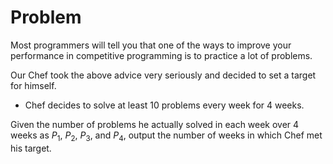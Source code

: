# Problem

Most programmers will tell you that one of the ways to improve your performance in competitive programming is to practice a lot of problems.

Our Chef took the above advice very seriously and decided to set a target for himself.

- Chef decides to solve at least $10$ problems every week for $4$ weeks.

Given the number of problems he actually solved in each week over $4$ weeks as $P_1$, $P_2$, $P_3$, and $P_4$, output the number of weeks in which Chef met his target.
